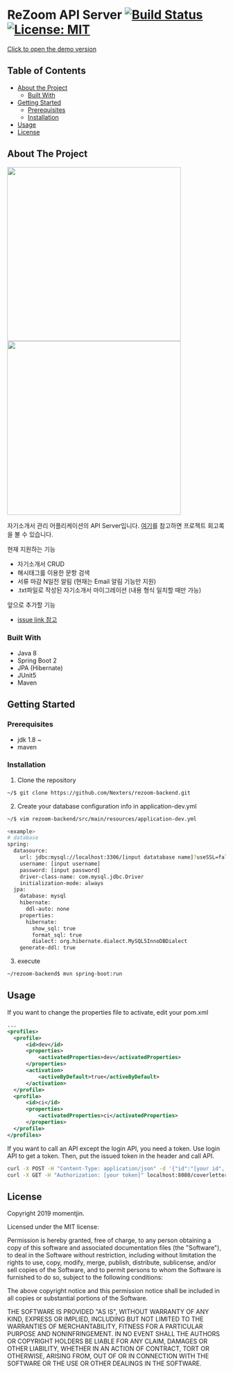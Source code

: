 # ReZoom API Server [![Build Status](https://travis-ci.org/Nexters/rezoom-backend.svg?branch=master)](https://travis-ci.org/Nexters/rezoom-backend) [![License: MIT](https://img.shields.io/badge/License-MIT-yellow.svg)](https://opensource.org/licenses/MIT)

[Click to open the demo version](http://15.164.44.50:8081/)


## Table of Contents

* [About the Project](#about-the-project)
  * [Built With](#built-with)
* [Getting Started](#getting-started)
  * [Prerequisites](#prerequisites)
  * [Installation](#installation)
* [Usage](#usage)
* [License](#license)


## About The Project

<img src="https://github.com/momentjin/study/blob/master/resource/image/rezoom-screenshot1.png" width="400px"> <img src="https://github.com/momentjin/study/blob/master/resource/image/rezoom-screenshot3.png" width="400px">

자기소개서 관리 어플리케이션의 API Server입니다. [여기](https://github.com/momentjin/study/blob/master/%ED%86%A0%EC%9D%B4%20%ED%94%84%EB%A1%9C%EC%A0%9D%ED%8A%B8%20%ED%9A%8C%EA%B3%A0%EB%A1%9D.md)를 참고하면 프로젝트 회고록을 볼 수 있습니다.

현재 지원하는 기능
- 자기소개서 CRUD
- 해시태그를 이용한 문항 검색
- 서류 마감 N일전 알림 (현재는 Email 알림 기능만 지원)
- .txt파일로 작성된 자기소개서 마이그레이션 (내용 형식 일치할 때만 가능)

앞으로 추가할 기능
- [issue link 참고](https://github.com/Nexters/rezoom-backend/issues?q=is%3Aopen+is%3Aissue+label%3Aenhancement)

### Built With
- Java 8
- Spring Boot 2
- JPA (Hibernate)
- JUnit5
- Maven
 
## Getting Started

### Prerequisites

- jdk 1.8 ~
- maven
 
### Installation

1. Clone the repository
```sh
~/$ git clone https://github.com/Nexters/rezoom-backend.git
```
2. Create your database configuration info in application-dev.yml
```sh
~/$ vim rezoom-backend/src/main/resources/application-dev.yml

<example>
# database
spring:
  datasource:
    url: jdbc:mysql://localhost:3306/[input datatabase name]?useSSL=false&characterEncoding=UTF-8
    username: [input username]
    password: [input password]
    driver-class-name: com.mysql.jdbc.Driver
    initialization-mode: always
  jpa:
    database: mysql
    hibernate:
      ddl-auto: none
    properties:
      hibernate:
        show_sql: true
        format_sql: true
        dialect: org.hibernate.dialect.MySQL5InnoDBDialect
    generate-ddl: true
```
3. execute
```sh
~/rezoom-backend$ mvn spring-boot:run
```
## Usage

If you want to change the properties file to activate, edit your pom.xml
```xml
...
<profiles>
  <profile>
      <id>dev</id>
      <properties>
          <activatedProperties>dev</activatedProperties>
      </properties>
      <activation>
          <activeByDefault>true</activeByDefault>
      </activation>
  </profile>
  <profile>
      <id>ci</id>
      <properties>
          <activatedProperties>ci</activatedProperties>
      </properties>
  </profile>
</profiles>
```

If you want to call an API except the login API, you need a token. Use login API to get a token. Then, put the issued token in the header and call API.
```sh
curl -X POST -H "Content-Type: application/json" -d '{"id":"[your id", "password":"your password"}' http://localhost:8080/login
curl -X GET -H "Authorization: [your token]" localhost:8080/coverletters 
```

## License

Copyright 2019 momentjin.

Licensed under the MIT license:

Permission is hereby granted, free of charge, to any person obtaining a copy
of this software and associated documentation files (the "Software"), to deal
in the Software without restriction, including without limitation the rights
to use, copy, modify, merge, publish, distribute, sublicense, and/or sell
copies of the Software, and to permit persons to whom the Software is
furnished to do so, subject to the following conditions:

The above copyright notice and this permission notice shall be included in
all copies or substantial portions of the Software.

THE SOFTWARE IS PROVIDED "AS IS", WITHOUT WARRANTY OF ANY KIND, EXPRESS OR
IMPLIED, INCLUDING BUT NOT LIMITED TO THE WARRANTIES OF MERCHANTABILITY,
FITNESS FOR A PARTICULAR PURPOSE AND NONINFRINGEMENT. IN NO EVENT SHALL THE
AUTHORS OR COPYRIGHT HOLDERS BE LIABLE FOR ANY CLAIM, DAMAGES OR OTHER
LIABILITY, WHETHER IN AN ACTION OF CONTRACT, TORT OR OTHERWISE, ARISING FROM,
OUT OF OR IN CONNECTION WITH THE SOFTWARE OR THE USE OR OTHER DEALINGS IN
THE SOFTWARE.
